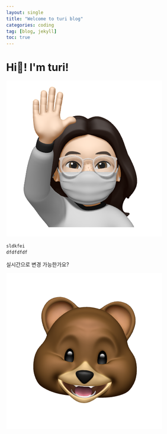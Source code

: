 ```yaml
---
layout: single
title: "Welcome to turi blog"
categories: coding
tag: [blog, jekyll]
toc: true
---
```


# Hi👋! I'm turi!

![author-logo](../images/2021-11-03-first/author-logo.png)

```python
sldkfei
dfdfdfdf
```

실시간으로 변경 가능한가요?

![KakaoTalk_20210727_164606839](../images/2021-11-03-first/KakaoTalk_20210727_164606839.png)
